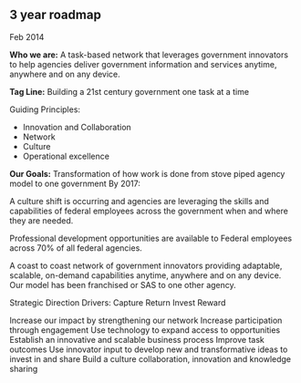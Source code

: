 ## 3 year roadmap

Feb 2014

**Who we are:** A task-based network that leverages government innovators to help agencies deliver government information and services anytime, anywhere and on any device.

**Tag Line:**	Building a 21st century government one task at a time

Guiding Principles:
	
* Innovation and Collaboration
* Network
* Culture 
* Operational excellence

**Our Goals:**
Transformation of how work is done from stove piped agency model to one government By 2017: 

A culture shift is occurring and agencies are leveraging the skills and capabilities of federal employees across the government when and where they are needed. 

Professional development opportunities are available to Federal employees across 70% of all federal agencies. 

A coast to coast network of government innovators providing adaptable, scalable, on-demand capabilities anytime, anywhere and on any device.
Our model has been franchised or SAS to one other agency.

Strategic Direction 
Drivers:  	Capture 	Return 	Invest 		Reward

Increase our impact by strengthening our network
Increase participation through engagement
Use technology to expand access to opportunities  
Establish an  innovative and scalable business process
Improve task outcomes
Use innovator input to develop new and transformative ideas to invest in and share
Build a culture collaboration, innovation and knowledge sharing 

 



